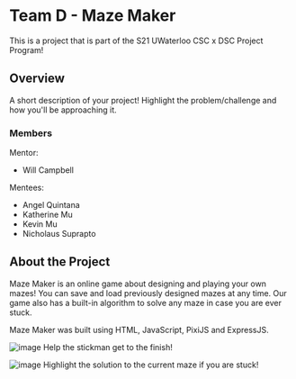 # Team D - Maze Maker

This is a project that is part of the S21 UWaterloo CSC x DSC Project Program! 

## Overview

A short description of your project! Highlight the problem/challenge and how you'll be approaching it.

### Members
Mentor:
- Will Campbell

Mentees:
- Angel Quintana
- Katherine Mu
- Kevin Mu
- Nicholaus Suprapto

## About the Project
Maze Maker is an online game about designing and playing your own mazes! You can save and load previously designed mazes at any time. Our game also has a built-in algorithm to solve any maze in case you are ever stuck.

Maze Maker was built using HTML, JavaScript, PixiJS and ExpressJS. 

![image](https://user-images.githubusercontent.com/67803455/126022399-6924d8e6-e209-4a6c-82d5-3a98a1db2cd4.png)
Help the stickman get to the finish!


![image](https://user-images.githubusercontent.com/67803455/126022442-bef2224d-0a18-4aeb-87db-4b18cc93c8d1.png)
Highlight the solution to the current maze if you are stuck!
